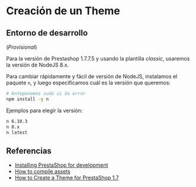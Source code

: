 # Creación de un Theme

## Entorno de desarrollo

(*Provisional*)

Para la versión de Prestashop 1.7.7.5 y usando la plantilla *classic*, usaremos la versión de NodeJS 8.x.

Para cambiar rápidamente y fácil de versión de NodeJS, instalamos el paquete `n`, y luego especificamos cuál es la versión que queremos:
```bash
# Anteponemos sudo si da error
npm install -g n
```

Ejemplos para elegir la versión:
```bash
n 6.10.3
n 8.x
n latest
```


## Referencias

- [Installing PrestaShop for development](https://devdocs.prestashop.com/1.7/basics/installation/localhost/)
- [How to compile assets](https://devdocs.prestashop.com/1.7/development/compile-assets/)
- [How to Create a Theme for PrestaShop 1.7](https://belvg.com/blog/how-to-create-a-theme-for-prestashop-1-7.html)